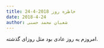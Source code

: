 ```yaml
---
title: خاطره روز 2018-4-24
date: 2018-4-24
author: شعبان محمد حسنی
---
```


امروزم یه روز عادی بود مثل روزای گذشته.